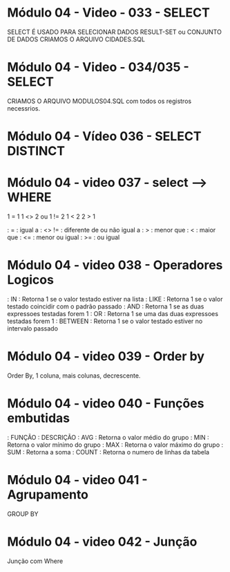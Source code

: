 # Módulo 04 - Video - 033 - SELECT

SELECT É USADO PARA SELECIONAR DADOS 
RESULT-SET ou CONJUNTO DE DADOS
CRIAMOS O ARQUIVO CIDADES.SQL


# Módulo 04 - Video - 034/035 - SELECT

CRIAMOS O ARQUIVO MODULOS04.SQL com todos os registros necessrios.

# Módulo 04 - Vídeo 036 - SELECT DISTINCT

# Módulo 04 - video 037 - select --> WHERE

1 = 1 
1 <> 2 ou 1 != 2 
1 < 2
2 > 1 

: =     : igual a
: <> != :   diferente de ou não igual a
: >     : menor que
: <     : maior que
: <=    : menor ou igual
: >=    : ou igual 

# Módulo 04 - video 038 - Operadores Logicos

: IN        : Retorna 1 se o valor testado estiver na lista
: LIKE      : Retorna 1 se o valor testado coincidir com o padrão passado
: AND       : Retorna 1 se as duas expressoes testadas forem 1
: OR        : Retorna 1 se uma das duas expressoes testadas forem 1 
: BETWEEN   : Retorna 1 se o valor testado estiver no intervalo passado 

# Módulo 04 - video 039 - Order by

Order By, 1 coluna, mais colunas, decrescente. 


# Módulo 04 - video 040 - Funções embutidas

: FUNÇÃO        :   DESCRIÇÃO
: AVG           :   Retorna o valor médio do grupo 
: MIN           :   Retorna o valor mínimo do grupo
: MAX           :   Retorna o valor máximo do grupo
: SUM           :   Retorna a soma
: COUNT         :   Retorna o numero de linhas da tabela

# Módulo 04 - video 041 - Agrupamento 

GROUP BY 

# Módulo 04 - video 042 - Junção

Junção com Where















